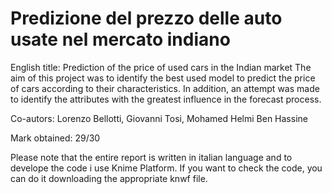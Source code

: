 # Predizione del prezzo delle auto usate nel mercato indiano
English title: Prediction of the price of used cars in the Indian market
The aim of this project was to identify the best used model to predict the price of cars according to their characteristics. In addition, an attempt was made to identify the attributes with the greatest influence in the forecast process.

Co-autors: Lorenzo Bellotti, Giovanni Tosi,  Mohamed Helmi Ben Hassine

Mark obtained: 29/30

Please note that the entire report is written in italian language and to develope the code i use Knime Platform. If you want to check the code, you can do it downloading the appropriate knwf file.
